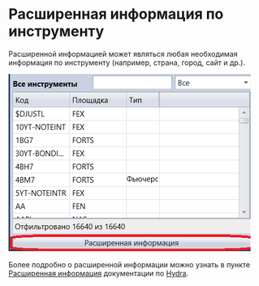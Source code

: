 # Расширенная информация по инструменту

Расширенной информацией может являться любая необходимая информация по инструменту (например, страна, город, сайт и др.).

![Designer ExtensionInfo securities](../../../images/designer_extensioninfo_securities.png)

Более подробно о расширенной информации можно узнать в пункте [Расширенная информация](../../hydra/instruments_and_boards/extended_instrument_info.md) документации по [Hydra](../../hydra.md).
